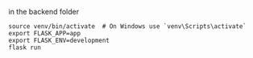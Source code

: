 in the backend folder
```
source venv/bin/activate  # On Windows use `venv\Scripts\activate`
export FLASK_APP=app
export FLASK_ENV=development
flask run
```